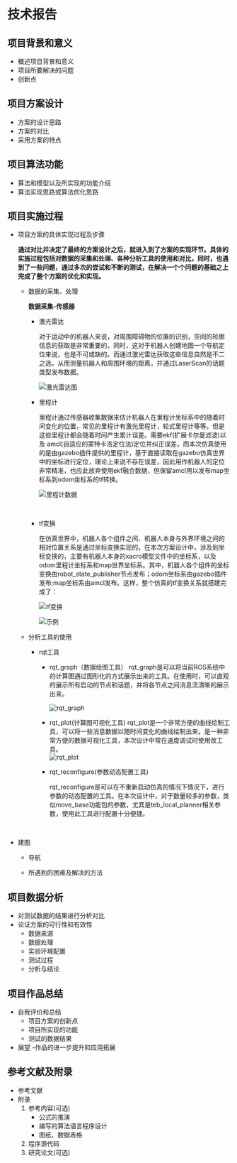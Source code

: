 # 技术报告

## 项目背景和意义

- 概述项目背景和意义
- 项目所要解决的问题
- 创新点
## 项目方案设计
- 方案的设计思路
- 方案的对比
- 采用方案的特点
## 项目算法功能
- 算法和模型以及所实现的功能介绍
- 算法实现思路或算法优化思路
## 项目实施过程
- 项目方案的具体实现过程及步骤

  ​		**通过对比并决定了最终的方案设计之后，就进入到了方案的实现环节。具体的实施过程包括对数据的采集和处理、各种分析工具的使用和对比，同时，也遇到了一些问题，通过多次的尝试和不断的测试，在解决一个个问题的基础之上完成了整个方案的优化和实现。**

  - 数据的采集、处理

    **数据采集-传感器**

    - 激光雷达

      ​		对于运动中的机器人来说，对周围障碍物的位置的识别，空间的轮廓信息的获取是非常重要的，同时，这对于机器人创建地图一个导航定位来说，也是不可或缺的。而通过激光雷达获取这些信息自然是不二之选，从而测量机器人和周围环境的距离，并通过LaserScan的话题类型发布数据。

      ![激光雷达图](/home/asafield/.config/Typora/typora-user-images/image-20210313133146781.png)

    

    - 里程计

      ​		里程计通过传感器收集数据来估计机器人在里程计坐标系中的随着时间变化的位置，常见的里程计有激光里程计，轮式里程计等等。但是这些里程计都会随着时间产生累计误差。需要ekf(扩展卡尔曼滤波)以及 amcl(自适应的蒙特卡洛定位法)定位并纠正误差。而本次仿真使用的是由gazebo插件提供的里程计，基于直接读取在gazebo仿真世界中的坐标进行定位，理论上来说不存在误差，因此用作机器人的定位非常精准，也应此放弃使用ekf融合数据，但保留amcl用以发布map坐标系到odom坐标系的tf转换。

      ![里程计数据](/home/asafield/.config/Typora/typora-user-images/image-20210313135110711.png)

      ​		

    - tf变换

      ​		在仿真世界中，机器人各个组件之间、机器人本身与外界环境之间的相对位置关系是通过坐标变换实现的。在本次方案设计中，涉及到坐标变换的，主要有机器人本身的xacro模型文件中的坐标系，以及odom里程计坐标系和map世界坐标系。其中，机器人各个组件的坐标变换由robot_state_publisher节点发布；odom坐标系由gazebo插件发布;map坐标系由amcl发布。这样，整个仿真的tf变换关系就搭建完成了：

      ![tf变换](/home/asafield/.config/Typora/typora-user-images/image-20210313143955933.png)		

      ![示例](/home/asafield/.config/Typora/typora-user-images/image-20210313144425242.png)

      

  - 分析工具的使用

    - rqt工具
      - rqt_graph（数据绘图工具）
        		     rqt_graph是可以将当前ROS系统中的计算图通过图形化的方式展示出来的工具。在使用时，可以直观的展示所有启动的节点和话题，并将各节点之间消息流清晰的展示出来。
      
        ![rqt_graph](/home/asafield/.config/Typora/typora-user-images/image-20210313152133793.png)
	  
      - rqt_plot(计算图可视化工具)
                       rqt_plot是一个非常方便的曲线绘制工具，可以将一些消息数据以随时间变化的曲线绘制出来。是一种非常方便的数据可视化工具，本次设计中常在速度调试时使用改工具。              
      ![rqt_plot](/home/asafield/.config/Typora/typora-user-images/image-20210313150645850.png)
             
       - rqt_reconfigure(参数动态配置工具)
      
            ​		rqt_reconfigure是可以在不重新启动仿真的情况下情况下，进行参数的动态配置的工具。在本次设计中，对于数量较多的参数，类似move_base功能包的参数，尤其是teb_local_planner相关参数，使用此工具进行配置十分便捷。
      
            ​		
  
- 建图
  
  - 导航
  
  - 所遇到的困难及解决的方法
## 项目数据分析
- 对测试数据的结果进行分析对比
- 论证方案的可行性和有效性
  - 数据来源
  - 数据处理
  - 实验环境配置
  - 测试过程
  - 分析与结论
## 项目作品总结
- 自我评价和总结
  - 项目方案的创新点
  - 项目所实现的功能
  - 测试的数据结果
- 展望
  -作品的进一步提升和应用拓展
## 参考文献及附录
- 参考文献
- 附录
  1. 参考内容(可选)
      - 公式的推演
      - 编写的算法语言程序设计
      - 图纸、数据表格
  2. 程序源代码
  3. 研究论文(可选)

